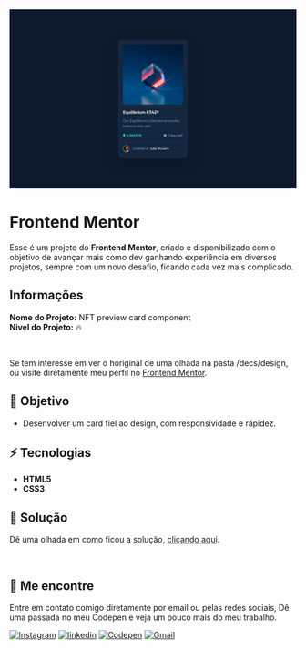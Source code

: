 <img src="./docs/design/desktop-design.jpg" alt="Frontend Mentor - NFT preview card component" />

# Frontend Mentor

Esse é um projeto do <b>Frontend Mentor</b>, criado e disponibilizado com o objetivo de avançar mais como dev ganhando experiência em diversos projetos, sempre com um novo desafio, ficando cada vez mais complicado.

## Informações

<b>Nome do Projeto:</b> NFT preview card component<br />
<b>Nivel do Projeto:</b> 🔥

<br />

Se tem interesse em ver o horiginal de uma olhada na pasta /decs/design, ou visite diretamente meu perfil no <a href="/">Frontend Mentor</a>.

## 🎯 Objetivo

- Desenvolver um card fiel ao design, com responsividade e rápidez.


## ⚡ Tecnologias

- <b>HTML5</b>
- <b>CSS3</b>

## 📢 Solução

Dê uma olhada em como ficou a solução, <a href="./index.html" title="Visitar site">clicando aqui</a>.

<br />


## 📍 Me encontre

  Entre em contato comigo diretamente por email ou pelas redes sociais, Dê uma passada no meu Codepen e veja um pouco mais do meu trabalho.

<a href="https://www.instagram.com/lucasfernando.dev/" target="_blank" /><img src="https://img.shields.io/badge/Instagram-E4405F?style=for-the-badge&logo=instagram&logoColor=white" alt="Instagram"/></a>
<a href="https://www.linkedin.com/in/frontlucasfernandodev/" target="_blank" /><img src="https://img.shields.io/badge/LinkedIn-0077B5?style=for-the-badge&logo=linkedin&logoColor=white" alt="linkedin"/></a>
<a href="https://codepen.io/lucasfernandodev" target="_blank" /><img src="https://img.shields.io/badge/Codepen-000000?style=for-the-badge&logo=codepen&logoColor=white" alt="Codepen"/></a>
<a href="mailto:lucasfernando.dev@gmail.com" target="_blank" /><img src="https://img.shields.io/badge/Gmail-D14836?style=for-the-badge&logo=gmail&logoColor=white" alt="Gmail"/></a>